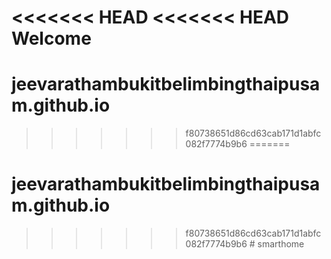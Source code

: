 <<<<<<< HEAD
<<<<<<< HEAD
Welcome 
=======
# jeevarathambukitbelimbingthaipusam.github.io
>>>>>>> f80738651d86cd63cab171d1abfc082f7774b9b6
=======
# jeevarathambukitbelimbingthaipusam.github.io
>>>>>>> f80738651d86cd63cab171d1abfc082f7774b9b6
#   s m a r t h o m e  
 